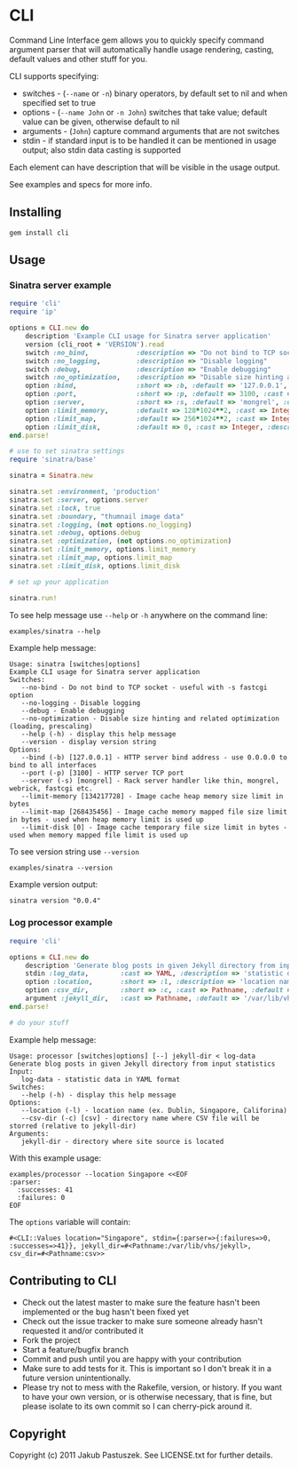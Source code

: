 # CLI

Command Line Interface gem allows you to quickly specify command argument parser that will automatically handle usage rendering, casting, default values and other stuff for you.

CLI supports specifying:

* switches - (`--name` or `-n`) binary operators, by default set to nil and when specified set to true
* options - (`--name John` or `-n John`) switches that take value; default value can be given, otherwise default to nil
* arguments - (`John`) capture command arguments that are not switches
* stdin - if standard input is to be handled it can be mentioned in usage output; also stdin data casting is supported

Each element can have description that will be visible in the usage output.

See examples and specs for more info.

## Installing

    gem install cli

## Usage

### Sinatra server example

```ruby
require 'cli'
require 'ip'

options = CLI.new do
	description 'Example CLI usage for Sinatra server application'
	version (cli_root + 'VERSION').read
	switch :no_bind,			:description => "Do not bind to TCP socket - useful with -s fastcgi option"
	switch :no_logging,			:description => "Disable logging"
	switch :debug,				:description => "Enable debugging"
	switch :no_optimization,	:description => "Disable size hinting and related optimization (loading, prescaling)"
	option :bind,				:short => :b, :default => '127.0.0.1', :cast => IP, :description => "HTTP server bind address - use 0.0.0.0 to bind to all interfaces"
	option :port,				:short => :p, :default => 3100, :cast => Integer, :description => "HTTP server TCP port"
	option :server,				:short => :s, :default => 'mongrel', :description => "Rack server handler like thin, mongrel, webrick, fastcgi etc."
	option :limit_memory,		:default => 128*1024**2, :cast => Integer, :description => "Image cache heap memory size limit in bytes"
	option :limit_map,			:default => 256*1024**2, :cast => Integer, :description => "Image cache memory mapped file size limit in bytes - used when heap memory limit is used up"
	option :limit_disk,			:default => 0, :cast => Integer, :description => "Image cache temporary file size limit in bytes - used when memory mapped file limit is used up"
end.parse!

# use to set sinatra settings
require 'sinatra/base'

sinatra = Sinatra.new

sinatra.set :environment, 'production'
sinatra.set :server, options.server
sinatra.set :lock, true
sinatra.set :boundary, "thumnail image data"
sinatra.set :logging, (not options.no_logging)
sinatra.set :debug, options.debug
sinatra.set :optimization, (not options.no_optimization)
sinatra.set :limit_memory, options.limit_memory
sinatra.set :limit_map, options.limit_map
sinatra.set :limit_disk, options.limit_disk

# set up your application

sinatra.run!
```

To see help message use `--help` or `-h` anywhere on the command line:

    examples/sinatra --help

Example help message:

    Usage: sinatra [switches|options]
    Example CLI usage for Sinatra server application
    Switches:
       --no-bind - Do not bind to TCP socket - useful with -s fastcgi option
       --no-logging - Disable logging
       --debug - Enable debugging
       --no-optimization - Disable size hinting and related optimization (loading, prescaling)
       --help (-h) - display this help message
       --version - display version string
    Options:
       --bind (-b) [127.0.0.1] - HTTP server bind address - use 0.0.0.0 to bind to all interfaces
       --port (-p) [3100] - HTTP server TCP port
       --server (-s) [mongrel] - Rack server handler like thin, mongrel, webrick, fastcgi etc.
       --limit-memory [134217728] - Image cache heap memory size limit in bytes
       --limit-map [268435456] - Image cache memory mapped file size limit in bytes - used when heap memory limit is used up
       --limit-disk [0] - Image cache temporary file size limit in bytes - used when memory mapped file limit is used up

To see version string use `--version`

    examples/sinatra --version

Example version output:

    sinatra version "0.0.4"

### Log processor example

```ruby
require 'cli'

options = CLI.new do
	description 'Generate blog posts in given Jekyll directory from input statistics'
	stdin :log_data,		:cast => YAML, :description => 'statistic data in YAML format'
	option :location,		:short => :l, :description => 'location name (ex. Dublin, Singapore, Califorina)'
	option :csv_dir,		:short => :c, :cast => Pathname, :default => 'csv', :description => 'directory name where CSV file will be storred (relative to jekyll-dir)'
	argument :jekyll_dir,	:cast => Pathname, :default => '/var/lib/vhs/jekyll', :description => 'directory where site source is located'
end.parse!

# do your stuff
```

Example help message:

    Usage: processor [switches|options] [--] jekyll-dir < log-data
    Generate blog posts in given Jekyll directory from input statistics
    Input:
       log-data - statistic data in YAML format
    Switches:
       --help (-h) - display this help message
    Options:
       --location (-l) - location name (ex. Dublin, Singapore, Califorina)
       --csv-dir (-c) [csv] - directory name where CSV file will be storred (relative to jekyll-dir)
    Arguments:
       jekyll-dir - directory where site source is located

With this example usage:

    examples/processor --location Singapore <<EOF
    :parser: 
      :successes: 41
      :failures: 0
    EOF

The `options` variable will contain:

    #<CLI::Values location="Singapore", stdin={:parser=>{:failures=>0, :successes=>41}}, jekyll_dir=#<Pathname:/var/lib/vhs/jekyll>, csv_dir=#<Pathname:csv>>

## Contributing to CLI
 
* Check out the latest master to make sure the feature hasn't been implemented or the bug hasn't been fixed yet
* Check out the issue tracker to make sure someone already hasn't requested it and/or contributed it
* Fork the project
* Start a feature/bugfix branch
* Commit and push until you are happy with your contribution
* Make sure to add tests for it. This is important so I don't break it in a future version unintentionally.
* Please try not to mess with the Rakefile, version, or history. If you want to have your own version, or is otherwise necessary, that is fine, but please isolate to its own commit so I can cherry-pick around it.

## Copyright

Copyright (c) 2011 Jakub Pastuszek. See LICENSE.txt for
further details.

